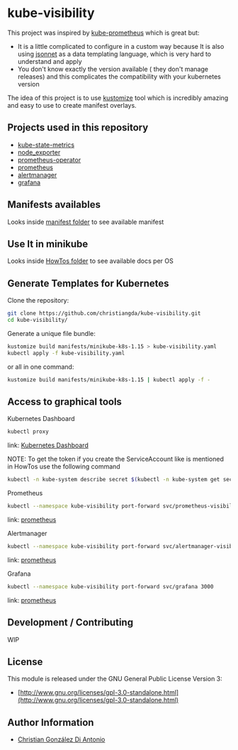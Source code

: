 # kube-visibility

This project was inspired by [kube-prometheus](https://github.com/coreos/kube-prometheus) which is great but:
* It is a little complicated to configure in a custom way because It is also using [jsonnet](https://jsonnet.org/) as a data templating language, which is very hard to understand and apply
* You don't know exactly the version available ( they don't manage releases) and this complicates the  compatibility with your kubernetes version

The idea of this project is to use [kustomize](https://github.com/kubernetes-sigs/kustomize) tool which is incredibly amazing and easy to use to create manifest overlays.

## Projects used in this repository

* [kube-state-metrics](https://github.com/kubernetes/kube-state-metrics)
* [node_exporter](https://github.com/prometheus/node_exporter)
* [prometheus-operator](https://github.com/coreos/prometheus-operator)
* [prometheus](https://prometheus.io/docs/introduction/overview/)
* [alertmanager](https://prometheus.io/docs/alerting/alertmanager/)
* [grafana](https://grafana.com/)

## Manifests availables

Looks inside [manifest folder](manifests) to see available manifest

## Use It in minikube

Looks inside [HowTos folder](howTos) to see available docs per OS

## Generate Templates for Kubernetes

Clone the repository:

```bash
git clone https://github.com/christiangda/kube-visibility.git
cd kube-visibility/
```

Generate a unique file bundle:

```bash
kustomize build manifests/minikube-k8s-1.15 > kube-visibility.yaml
kubectl apply -f kube-visibility.yaml
```

or all in one command:

```bash
kustomize build manifests/minikube-k8s-1.15 | kubectl apply -f -
```

## Access to graphical tools

Kubernetes Dashboard

```bash
kubectl proxy
```
link: [Kubernetes Dashboard](http://localhost:8001/api/v1/namespaces/kubernetes-dashboard/services/https:kubernetes-dashboard:/proxy)

NOTE: To get the token if you create the ServiceAccount like is mentioned in HowTos use the following command

```bash
kubectl -n kube-system describe secret $(kubectl -n kube-system get secret | grep default | awk '{print $1}')
```

Prometheus

```bash
kubectl --namespace kube-visibility port-forward svc/prometheus-visibility 9090
```
link: [prometheus](http://localhost:9090)

Alertmanager

```bash
kubectl --namespace kube-visibility port-forward svc/alertmanager-visibility 9093
```
link: [prometheus](http://localhost:9093)

Grafana

```bash
kubectl --namespace kube-visibility port-forward svc/grafana 3000
```
link: [prometheus](http://localhost:3000)

## Development / Contributing

WIP

## License

This module is released under the GNU General Public License Version 3:

* [http://www.gnu.org/licenses/gpl-3.0-standalone.html](http://www.gnu.org/licenses/gpl-3.0-standalone.html)

## Author Information

* [Christian González Di Antonio](https://github.com/christiangda)